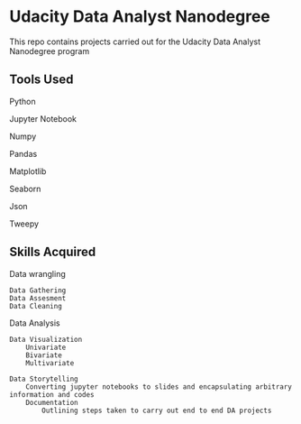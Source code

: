 # Udacity Data Analyst Nanodegree
This repo contains projects carried out for the Udacity Data Analyst Nanodegree program

## Tools Used
Python

Jupyter Notebook

Numpy

Pandas

Matplotlib

Seaborn

Json

Tweepy

## Skills Acquired


Data wrangling
    
    Data Gathering
    Data Assesment
    Data Cleaning

Data Analysis
    
    Data Visualization
        Univariate
        Bivariate
        Multivariate
        
    Data Storytelling
        Converting jupyter notebooks to slides and encapsulating arbitrary information and codes
        Documentation
            Outlining steps taken to carry out end to end DA projects
